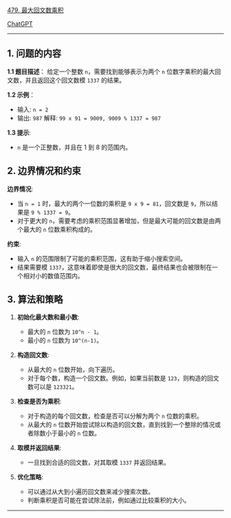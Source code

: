 [479. 最大回文数乘积](https://leetcode.cn/problems/largest-palindrome-product)

[ChatGPT](https://chat.openai.com/share/2bc249a8-882b-4488-9b4f-f29fe1b217fb)

---

## 1. 问题的内容
**1.1 题目描述**：
给定一个整数 `n`，需要找到能够表示为两个 `n` 位数字乘积的最大回文数，并且返回这个回文数模 `1337` 的结果。

**1.2 示例**：
- 输入: `n = 2`
- 输出: `987`
  解释: `99 x 91 = 9009, 9009 % 1337 = 987`

**1.3 提示**:
- `n` 是一个正整数，并且在 1 到 8 的范围内。

## 2. 边界情况和约束
**边界情况**:
- 当 `n = 1` 时，最大的两个一位数的乘积是 `9 x 9 = 81`，回文数是 `9`，所以结果是 `9 % 1337 = 9`。
- 对于更大的 `n`，需要考虑的乘积范围显著增加，但是最大可能的回文数是由两个最大的 `n` 位数乘积构成的。

**约束**:
- 输入 `n` 的范围限制了可能的乘积范围，这有助于缩小搜索空间。
- 结果需要模 `1337`，这意味着即使是很大的回文数，最终结果也会被限制在一个相对小的数值范围内。


## 3. 算法和策略
1. **初始化最大数和最小数**:
   - 最大的 `n` 位数为 `10^n - 1`。
   - 最小的 `n` 位数为 `10^(n-1)`。

2. **构造回文数**:
   - 从最大的 `n` 位数开始，向下遍历。
   - 对于每个数，构造一个回文数。例如，如果当前数是 `123`，则构造的回文数可以是 `123321`。

3. **检查是否为乘积**:
   - 对于构造的每个回文数，检查是否可以分解为两个 `n` 位数的乘积。
   - 从最大的 `n` 位数开始尝试除以构造的回文数，直到找到一个整除的情况或者除数小于最小的 `n` 位数。

4. **取模并返回结果**:
   - 一旦找到合适的回文数，对其取模 `1337` 并返回结果。

5. **优化策略**:
   - 可以通过从大到小遍历回文数来减少搜索次数。
   - 判断乘积是否可能在尝试除法前，例如通过比较乘积的大小。

---
